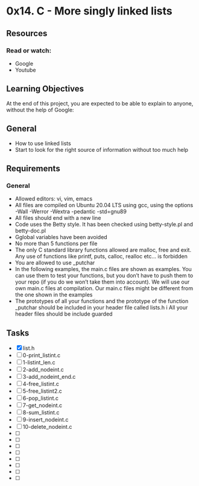 # 0x14. C - More singly linked lists
## Resources
### Read or watch:
- Google
- Youtube
## Learning Objectives
At the end of this project, you are expected to be able to explain to anyone, without the help of Google:

## General
- How to use linked lists
- Start to look for the right source of information without too much help
##  Requirements
### General
- Allowed editors: vi, vim, emacs
- All  files are compiled on Ubuntu 20.04 LTS using gcc, using the options -Wall -Werror -Wextra -pedantic -std=gnu89
- All files should end with a new line
- Code uses the Betty style. It has been checked using betty-style.pl and betty-doc.pl
- Gglobal variables have been avoided
- No more than 5 functions per file
- The only C standard library functions allowed are malloc, free and exit. Any use of functions like printf, puts, calloc, realloc etc… is forbidden
- You are allowed to use _putchar
- In the following examples, the main.c files are shown as examples. You can use them to test your functions, but you don’t have to push them to your repo (if you do we won’t take them into account). We will use our own main.c files at compilation. Our main.c files might be different from the one shown in the examples
- The prototypes of all your functions and the prototype of the function _putchar should be included in your header file called lists.h
i All your header files should be include guarded

## Tasks

- [x] list.h
- [ ] 0-print\_listint.c
- [ ] 1-listint\_len.c
- [ ] 2-add\_nodeint.c
- [ ] 3-add\_nodeint\_end.c
- [ ] 4-free\_listint.c
- [ ] 5-free\_listint2.c
- [ ] 6-pop\_listint.c
- [ ] 7-get\_nodeint.c
- [ ] 8-sum\_listint.c
- [ ] 9-insert\_nodeint.c
- [ ] 10-delete\_nodeint.c
- [ ]
- [ ]
- [ ] 
- [ ] 
- [ ] 
- [ ] 
- [ ] 
- [ ]  
